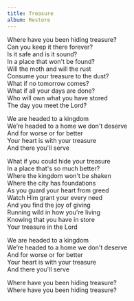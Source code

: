 ```yaml
---
title: Treasure
album: Restore
---
```

Where have you been hiding treasure?  
Can you keep it there forever?  
Is it safe and is it sound?   
In a place that won't be found?  
Will the moth and will the rust   
Consume your treasure to the dust?  
What if no tomorrow comes?   
What if all your days are done?  
Who will own what you have stored  
The day you meet the Lord?  

We are headed to a kingdom  
We’re headed to a home we don't deserve  
And for worse or for better  
Your heart is with your treasure  
And there you'll serve  

What if you could hide your treasure  
In a place that's so much better?  
Where the kingdom won't be shaken  
Where the city has foundations  
As you guard your heart from greed  
Watch Him grant your every need  
And you find the joy of giving  
Running wild in how you're living  
Knowing that you have in store  
Your treasure in the Lord   

We are headed to a kingdom  
We’re headed to a home we don't deserve  
And for worse or for better  
Your heart is with your treasure  
And there you'll serve  

Where have you been hiding treasure?  
Where have you been hiding treasure?  